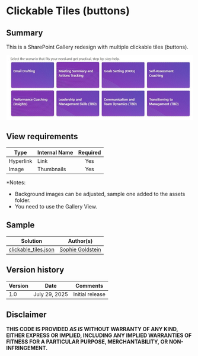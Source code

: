 # Clickable Tiles (buttons)
## Summary
This is a SharePoint Gallery redesign with multiple clickable tiles (buttons).

<img src="./asset/screenshot.jpg" width="750"/>

## View requirements

|Type               |Internal Name|Required|
|-------------------|-------------|:------:|
|Hyperlink          |Link         |Yes     |
|Image              |Thumbnails   |Yes     |

*Notes: 
- Background images can be adjusted, sample one added to the assets folder.
- You need to use the Gallery View.


## Sample

Solution|Author(s)
--------|---------
[clickable_tiles.json]([https://github.com/Sophiegold/List_formatting_SP/blob/main/clickable_tiles.json])| [Sophie Goldstein]([https://github.com/tecchan1107](https://github.com/Sophiegold))

## Version history

Version |Date              |Comments
--------|------------------|--------------------------------
1.0     |July 29, 2025     |Initial release

## Disclaimer
**THIS CODE IS PROVIDED *AS IS* WITHOUT WARRANTY OF ANY KIND, EITHER EXPRESS OR IMPLIED, INCLUDING ANY IMPLIED WARRANTIES OF FITNESS FOR A PARTICULAR PURPOSE, MERCHANTABILITY, OR NON-INFRINGEMENT.**

